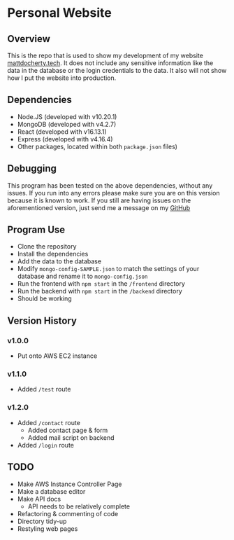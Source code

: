 # Personal Website
## Overview
This is the repo that is used to show my development of my website [mattdocherty.tech](https://mattdocherty.tech). It does not include any sensitive information like the data in the database or the login credentials to the data. It also will not show how I put the website into production.

## Dependencies
* Node.JS (developed with v10.20.1)
* MongoDB (developed with v4.2.7)
* React (developed with v16.13.1)
* Express (developed with v4.16.4)
* Other packages, located within both `package.json` files)

## Debugging
This program has been tested on the above dependencies, without any issues. If you run into any errors please make sure you are on this version because it is known to work. If you still are having issues on the aforementioned version, just send me a message on my [GitHub](https://github.com/matdocherty314)

## Program Use
* Clone the repository
* Install the dependencies
* Add the data to the database
* Modify `mongo-config-SAMPLE.json` to match the settings of your database and rename it to `mongo-config.json`
* Run the frontend with `npm start` in the `/frontend` directory
* Run the backend with `npm start` in the `/backend` directory
* Should be working

## Version History
### v1.0.0
* Put onto AWS EC2 instance

### v1.1.0
* Added `/test` route

### v1.2.0
* Added `/contact` route
  * Added contact page & form
  * Added mail script on backend
* Added `/login` route

## TODO
* Make AWS Instance Controller Page
* Make a database editor
* Make API docs
    * API needs to be relatively complete
* Refactoring & commenting of code
* Directory tidy-up
* Restyling web pages
